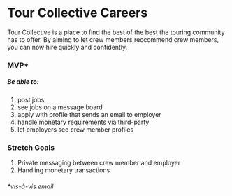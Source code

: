 # Tour Collective Careers

Tour Collective is a place to find the best of the best the touring community has to offer. By aiming to let crew members reccommend crew members, you can now hire quickly and confidently.

### MVP*
##### Be able to:

1. post jobs
1. see jobs on a message board
1. apply with profile that sends an email to employer
1. handle monetary requirements via third-party
1. let employers see crew member profiles

### Stretch Goals

1. Private messaging between crew member and employer
1. Handling monetary transactions


###### *vis-à-vis email
